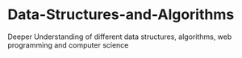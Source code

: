 # Data-Structures-and-Algorithms
Deeper Understanding of different data structures, algorithms, web programming and computer science
